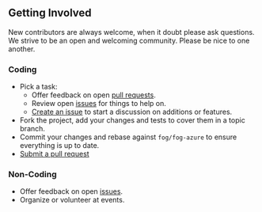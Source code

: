 ## Getting Involved

New contributors are always welcome, when it doubt please ask questions. We strive to be an open and welcoming community. Please be nice to one another.

### Coding

* Pick a task:
  * Offer feedback on open [pull requests](https://github.com/fog/fog-azure/pulls).
  * Review open [issues](https://github.com/fog/fog-azure/issues) for things to help on.
  * [Create an issue](https://github.com/fog/fog-azure/issues/new) to start a discussion on additions or features.
* Fork the project, add your changes and tests to cover them in a topic branch.
* Commit your changes and rebase against `fog/fog-azure` to ensure everything is up to date.
* [Submit a pull request](https://github.com/fog/fog-azure/compare/)

### Non-Coding

* Offer feedback on open [issues](https://github.com/fog/fog-azure/issues).
* Organize or volunteer at events.